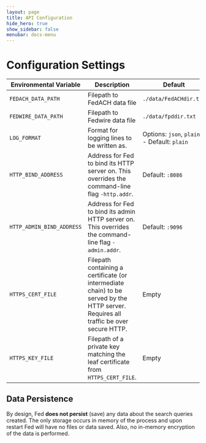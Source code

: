 ```yaml
---
layout: page
title: API Configuration
hide_hero: true
show_sidebar: false
menubar: docs-menu
---
```


# Configuration Settings

| Environmental Variable | Description | Default |
|-----|-----|-----|
| `FEDACH_DATA_PATH` | Filepath to FedACH data file | `./data/FedACHdir.txt` |
| `FEDWIRE_DATA_PATH` | Filepath to Fedwire data file | `./data/fpddir.txt` |
| `LOG_FORMAT` | Format for logging lines to be written as. | Options: `json`, `plain` - Default: `plain` |
| `HTTP_BIND_ADDRESS` | Address for Fed to bind its HTTP server on. This overrides the command-line flag `-http.addr`. | Default: `:8086` |
| `HTTP_ADMIN_BIND_ADDRESS` | Address for Fed to bind its admin HTTP server on. This overrides the command-line flag `-admin.addr`. | Default: `:9096` |
| `HTTPS_CERT_FILE` | Filepath containing a certificate (or intermediate chain) to be served by the HTTP server. Requires all traffic be over secure HTTP. | Empty |
| `HTTPS_KEY_FILE`  | Filepath of a private key matching the leaf certificate from `HTTPS_CERT_FILE`. | Empty |

## Data Persistence
By design, Fed  **does not persist** (save) any data about the search queries created. The only storage occurs in memory of the process and upon restart Fed will have no files or data saved. Also, no in-memory encryption of the data is performed.